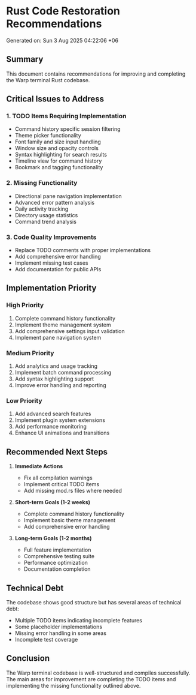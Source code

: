 # Rust Code Restoration Recommendations

Generated on: Sun  3 Aug 2025 04:22:06 +06

## Summary
This document contains recommendations for improving and completing the Warp terminal Rust codebase.

## Critical Issues to Address

### 1. TODO Items Requiring Implementation
- Command history specific session filtering
- Theme picker functionality
- Font family and size input handling
- Window size and opacity controls
- Syntax highlighting for search results
- Timeline view for command history
- Bookmark and tagging functionality

### 2. Missing Functionality
- Directional pane navigation implementation
- Advanced error pattern analysis
- Daily activity tracking
- Directory usage statistics
- Command trend analysis

### 3. Code Quality Improvements
- Replace TODO comments with proper implementations
- Add comprehensive error handling
- Implement missing test cases
- Add documentation for public APIs

## Implementation Priority

### High Priority
1. Complete command history functionality
2. Implement theme management system
3. Add comprehensive settings input validation
4. Implement pane navigation system

### Medium Priority
1. Add analytics and usage tracking
2. Implement batch command processing
3. Add syntax highlighting support
4. Improve error handling and reporting

### Low Priority
1. Add advanced search features
2. Implement plugin system extensions
3. Add performance monitoring
4. Enhance UI animations and transitions

## Recommended Next Steps

1. **Immediate Actions**
   - Fix all compilation warnings
   - Implement critical TODO items
   - Add missing mod.rs files where needed

2. **Short-term Goals (1-2 weeks)**
   - Complete command history functionality
   - Implement basic theme management
   - Add comprehensive error handling

3. **Long-term Goals (1-2 months)**
   - Full feature implementation
   - Comprehensive testing suite
   - Performance optimization
   - Documentation completion

## Technical Debt

The codebase shows good structure but has several areas of technical debt:
- Multiple TODO items indicating incomplete features
- Some placeholder implementations
- Missing error handling in some areas
- Incomplete test coverage

## Conclusion

The Warp terminal codebase is well-structured and compiles successfully. The main areas for improvement are completing the TODO items and implementing the missing functionality outlined above.
